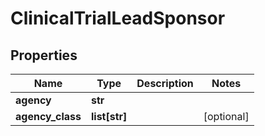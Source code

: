 # ClinicalTrialLeadSponsor

## Properties
Name | Type | Description | Notes
------------ | ------------- | ------------- | -------------
**agency** | **str** |  | 
**agency_class** | **list[str]** |  | [optional] 



